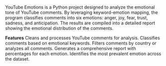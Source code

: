 YouTube Emotions is a Python project designed to analyze the emotional tone of YouTube comments. By leveraging keyword-emotion mapping, the program classifies comments into six emotions: anger, joy, fear, trust, sadness, and anticipation. The results are compiled into a detailed report showing the emotional distribution of the comments.

**Features**
Cleans and processes YouTube comments for analysis.
Classifies comments based on emotional keywords.
Filters comments by country or analyzes all comments.
Generates a comprehensive report with percentages for each emotion.
Identifies the most prevalent emotion across the dataset.
